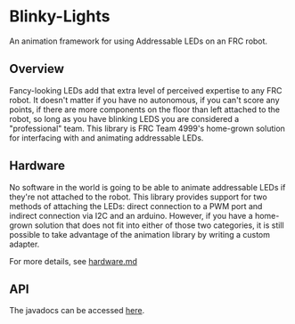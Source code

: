 # Blinky-Lights
An animation framework for using Addressable LEDs on an FRC robot.


## Overview
Fancy-looking LEDs add that extra level of perceived expertise to any FRC robot.
It doesn't matter if you have no autonomous, if you can't score any points, if
there are more components on the floor than left attached to the robot, so long
as you have blinking LEDS you are considered a "professional" team. This library
is FRC Team 4999's home-grown solution for interfacing with and animating
addressable LEDs.

## Hardware
No software in the world is going to be able to animate addressable LEDs if
they're not attached to the robot. This library provides support for two methods
of attaching the LEDs: direct connection to a PWM port and indirect connection
via I2C and an arduino. However, if you have a home-grown solution that does
not fit into either of those two categories, it is still possible to take
advantage of the animation library by writing a custom adapter.

For more details, see [hardware.md](docs/hardware.md)

## API

The javadocs can be accessed [here](https://raw.githubusercontent.com/momentumfrc/blinky-lights/docs/Robot/neopixel-leds/docs/index.html).
